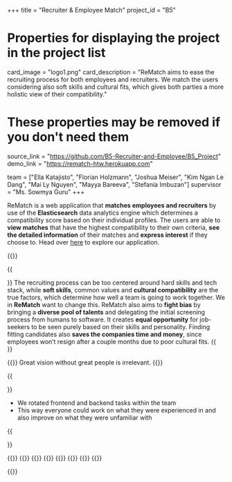 +++
title = "Recruiter & Employee Match"
project_id = "B5"

# Properties for displaying the project in the project list
card_image = "logo1.png"
card_description = "ReMatch aims to ease the recruiting process for both employees and recruiters. We match the users considering also soft skills and cultural fits, which gives both parties a more holistic view of their compatibility."


# These properties may be removed if you don't need them
source_link = "https://github.com/B5-Recruiter-and-Employee/B5_Project"
demo_link = "https://rematch-htw.herokuapp.com"

team = ["Ella Katajisto", "Florian Holzmann", "Joshua Meiser", "Kim Ngan Le Dang", "Mai Ly Nguyen", "Mayya Bareeva", "Stefania Imbuzan"]
supervisor = "Ms. Sowmya Guru"
+++

ReMatch is a web application that **matches employees and recruiters** by use of the **Elasticsearch** data analytics engine which determines a compatibility score based on their individual profiles. The users are able to **view matches** that have the highest compatibility to their own criteria, **see the detailed information** of their matches and **express interest** if they choose to. 
Head over [here](https://rematch-htw.herokuapp.com) to explore our application.

{{<mediathek id="cba94788b18ce2d77e1599e7135a1758">}}

{{<section title="Our Goals">}}
The recruiting process can be too centered around hard skills and tech stack, while **soft skills**, common values and **cultural compatibility** are the true factors, which determine how well a team is going to work together. We in **ReMatch** want to change this. ReMatch also aims to **fight bias** by bringing a **diverse pool of talents** and delegating the initial screening process from humans to software. It creates **equal opportunity** for job-seekers to be seen purely based on their skills and personality. Finding fitting candidates also **saves the companies time and money**, since employees won’t resign after a couple months due to poor cultural fits. 
{{</section>}}

{{<quote source="https://textexpander.com/blog/21-recruitment-quotes-for-inspiration-motivation/" caption="Jim Collins, Lecturer and Author of Good to Great">}}
Great vision without great people is irrelevant.
{{</quote>}}

{{<section title="The Team">}} 
<!-- TODO -->
- We rotated frontend and backend tasks within the team 
- This way everyone could work on what they were experienced in and also improve on what they were unfamiliar with

{{</section >}}

{{<gallery>}}
{{<team-member image="ella-photo.jpg" name="Ella">}}
{{<team-member image="dummy_portrait_01.jpg" name="Florian">}}
{{<team-member image="dummy_portrait_01.jpg" name="Joshua">}}
{{<team-member image="kim-photo.jpg" name="Kim">}}
{{<team-member image="ly-photo.jpg" name="Ly">}}
{{<team-member image="maya-photo.jpg" name="Maya">}}
{{<team-member image="stefi-photo.jpg" name="Stefi">}}
<!-- sowmya? -->
{{</gallery>}}
